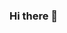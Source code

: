 ### Hi there 👋

<!--
**ttangxing950125/ttangxing950125** is a ✨ _special_ ✨ repository because its `README.md` (this file) appears on your GitHub profile.

Here are some ideas to get you started:
<h1 align="center">Hi , I'm Bald Head</h1>

![](https://raw.githubusercontent.com/bald-head/bald-head/master/pacman.svg)

- 🔭 我常用的工具

​  

- 🌱 我常用的技术 

​  
- 🤔 常用仓库

​  [![](https://img.shields.io/badge/-GitHub-3f4442?logo=GitHub)](https://github.com/ttangxing950125) [![](https://img.shields.io/badge/-Gitee-3f4442?logo=Gitee)](https://gitee.com/https://gitee.com/superTx)

- 🤯 常用的系统

​  ![](https://img.shields.io/badge/-Centos7-3f4442?logo=Centos) ![](https://img.shields.io/badge/-Mac-3f4442?logo=Apple) 

[![Anurag's github stats](https://github-readme-stats.vercel.app/api?username=ttangxing950125&count_private=true&show_icons=true&theme=panda)](https://github.com/ttangxing950125)
